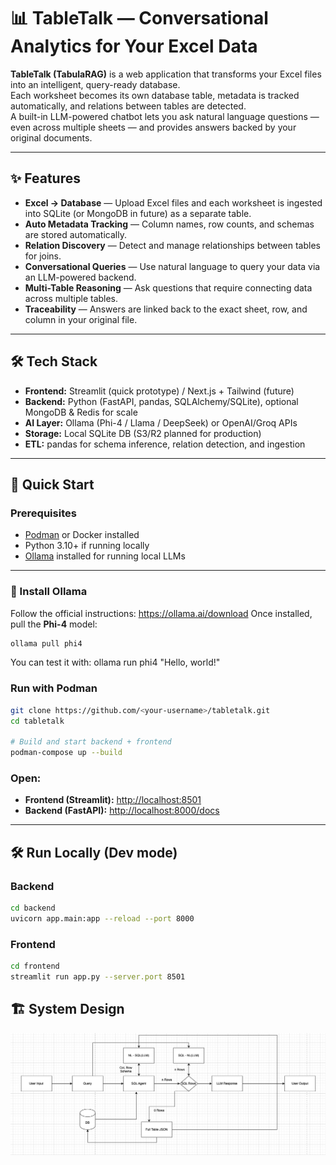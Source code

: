 # 📊 TableTalk — Conversational Analytics for Your Excel Data

**TableTalk (TabulaRAG)** is a web application that transforms your Excel files into an intelligent, query-ready database.  
Each worksheet becomes its own database table, metadata is tracked automatically, and relations between tables are detected.  
A built-in LLM-powered chatbot lets you ask natural language questions — even across multiple sheets — and provides answers backed by your original documents.

---

## ✨ Features
- **Excel → Database** — Upload Excel files and each worksheet is ingested into SQLite (or MongoDB in future) as a separate table.  
- **Auto Metadata Tracking** — Column names, row counts, and schemas are stored automatically.  
- **Relation Discovery** — Detect and manage relationships between tables for joins.  
- **Conversational Queries** — Use natural language to query your data via an LLM-powered backend.  
- **Multi-Table Reasoning** — Ask questions that require connecting data across multiple tables.  
- **Traceability** — Answers are linked back to the exact sheet, row, and column in your original file.  

---

## 🛠 Tech Stack
- **Frontend:** Streamlit (quick prototype) / Next.js + Tailwind (future)  
- **Backend:** Python (FastAPI, pandas, SQLAlchemy/SQLite), optional MongoDB & Redis for scale  
- **AI Layer:** Ollama (Phi-4 / Llama / DeepSeek) or OpenAI/Groq APIs  
- **Storage:** Local SQLite DB (S3/R2 planned for production)  
- **ETL:** pandas for schema inference, relation detection, and ingestion  

---

## 🚀 Quick Start

### Prerequisites
- [Podman](https://podman.io/) or Docker installed  
- Python 3.10+ if running locally  
- [Ollama](https://ollama.ai/) installed for running local LLMs  

---

### 🔧 Install Ollama
Follow the official instructions: https://ollama.ai/download
Once installed, pull the **Phi-4** model:

```bash
ollama pull phi4
```

You can test it with:
ollama run phi4 "Hello, world!"

### Run with Podman
```bash
git clone https://github.com/<your-username>/tabletalk.git
cd tabletalk

# Build and start backend + frontend
podman-compose up --build
```

### Open:

- **Frontend (Streamlit):** [http://localhost:8501](http://localhost:8501)  
- **Backend (FastAPI):** [http://localhost:8000/docs](http://localhost:8000/docs)  

---

## 🛠 Run Locally (Dev mode)

### Backend
```bash
cd backend
uvicorn app.main:app --reload --port 8000
```

### Frontend
```bash
cd frontend
streamlit run app.py --server.port 8501
```

## 🏗️ System Design

![System Design](./System_Design.png)